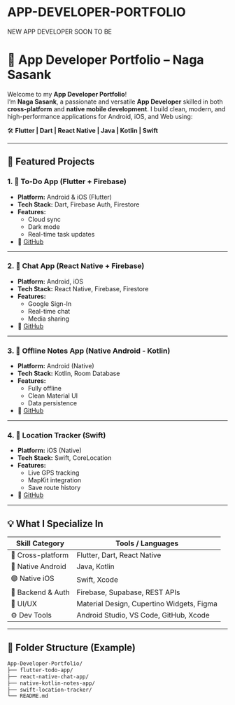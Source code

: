 # APP-DEVELOPER-PORTFOLIO
NEW APP DEVELOPER SOON TO BE

# 📱 App Developer Portfolio – Naga Sasank

Welcome to my **App Developer Portfolio**!  
I’m **Naga Sasank**, a passionate and versatile **App Developer** skilled in both **cross-platform** and **native mobile development**. I build clean, modern, and high-performance applications for Android, iOS, and Web using:

🛠️ **Flutter | Dart | React Native | Java | Kotlin | Swift**

---

## 🚀 Featured Projects

### 1. 📝 To-Do App (Flutter + Firebase)
- **Platform:** Android & iOS (Flutter)
- **Tech Stack:** Dart, Firebase Auth, Firestore
- **Features:**
  - Cloud sync
  - Dark mode
  - Real-time task updates
- 🔗 [GitHub](https://github.com/NSSTUDIO-html/todo-flutter)

---

### 2. 💬 Chat App (React Native + Firebase)
- **Platform:** Android, iOS
- **Tech Stack:** React Native, Firebase, Firestore
- **Features:**
  - Google Sign-In
  - Real-time chat
  - Media sharing
- 🔗 [GitHub](https://github.com/NSSTUDIO-html/chat-app)

---

### 3. 📓 Offline Notes App (Native Android - Kotlin)
- **Platform:** Android (Native)
- **Tech Stack:** Kotlin, Room Database
- **Features:**
  - Fully offline
  - Clean Material UI
  - Data persistence
- 🔗 [GitHub](https://github.com/NSSTUDIO-html/notes-kotlin)

---

### 4. 📍 Location Tracker (Swift)
- **Platform:** iOS (Native)
- **Tech Stack:** Swift, CoreLocation
- **Features:**
  - Live GPS tracking
  - MapKit integration
  - Save route history
- 🔗 [GitHub](https://github.com/NSSTUDIO-html/location-tracker-swift)

---

## 💡 What I Specialize In

| Skill Category       | Tools / Languages                        |
|----------------------|------------------------------------------|
| 🔷 Cross-platform     | Flutter, Dart, React Native              |
| 🔶 Native Android     | Java, Kotlin                             |
| 🟣 Native iOS         | Swift, Xcode                             |
| 🧩 Backend & Auth     | Firebase, Supabase, REST APIs            |
| 🎨 UI/UX              | Material Design, Cupertino Widgets, Figma |
| ⚙️ Dev Tools          | Android Studio, VS Code, GitHub, Xcode   |

---

## 📂 Folder Structure (Example)

```bash
App-Developer-Portfolio/
├── flutter-todo-app/
├── react-native-chat-app/
├── native-kotlin-notes-app/
├── swift-location-tracker/
└── README.md
